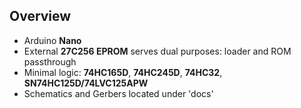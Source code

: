 ## Overview
- Arduino **Nano**
- External **27C256 EPROM** serves dual purposes: loader and ROM passthrough
- Minimal logic: **74HC165D**, **74HC245D**, **74HC32**, **SN74HC125D/74LVC125APW**
- Schematics and Gerbers located under 'docs'
